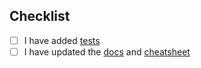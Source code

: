 ## Checklist

- [ ] I have added [tests](https://www.cursorless.org/docs/contributing/test-case-recorder/)
- [ ] I have updated the [docs](https://github.com/cursorless-dev/cursorless/tree/main/docs) and [cheatsheet](https://github.com/cursorless-dev/cursorless/tree/main/cursorless-talon/src/cheatsheet_html)
